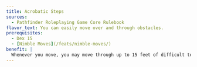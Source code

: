 ```yaml
---
title: Acrobatic Steps
sources:
  - Pathfinder Roleplaying Game Core Rulebook
flavor_text: You can easily move over and through obstacles.
prerequisites:
  - Dex 15
  - [Nimble Moves](/feats/nimble-moves/)
benefit: |
  Whenever you move, you may move through up to 15 feet of difficult terrain each round as if it were normal terrain. The effects of this feat stack with those provided by [Nimble Moves](/feats/nimble-moves/) (allowing you to move normally through a total of 20 feet of difficult terrain each round).
---
```


